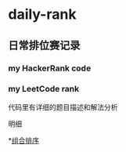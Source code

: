 # daily-rank

## 日常排位赛记录

### my HackerRank code

### my LeetCode rank

代码里有详细的题目描述和解法分析

明细

*[组合排序](https://github.com/luoqifei/daily-rank/blob/master/leetcode/src/main/java/medium/CombinationSum.java)